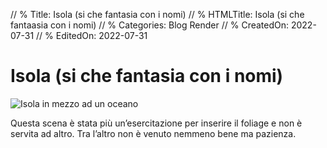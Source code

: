 // % Title: Isola (si che fantasia con i nomi)
// % HTMLTitle: Isola (si che fantaasia con i nomi)
// % Categories: Blog Render
// % CreatedOn: 2022-07-31
// % EditedOn: 2022-07-31

# Isola (si che fantasia con i nomi)

![Isola in mezzo ad un oceano]([staticoso:Site:RelativeRoot]Assets/Render/Island.png)

Questa scena è stata più un’esercitazione per inserire il foliage e non è servita ad altro. Tra l’altro non è venuto nemmeno bene ma pazienza.
